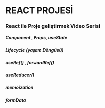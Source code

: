 # REACT PROJESİ
### React ile Proje geliştirmek Video Serisi

##### Component , Props, useState
##### Lifecycle (yaşam Döngüsü)
##### useRef() , forwardRef()
##### useReducer()
##### memoization
##### formData
